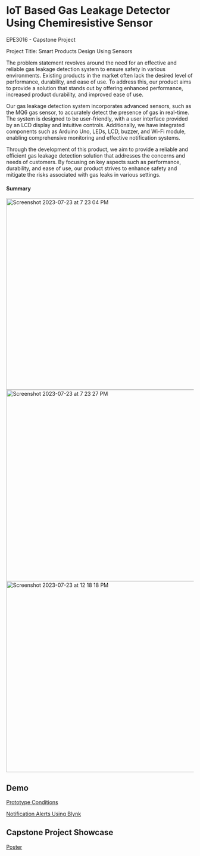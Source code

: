 # IoT Based Gas Leakage Detector Using Chemiresistive Sensor

EPE3016 - Capstone Project

Project Title: Smart Products Design Using Sensors

The problem statement revolves around the need for an effective and reliable gas leakage detection system to ensure safety in various environments. Existing products in the market often lack the desired level of performance, durability, and ease of use. To address this, our product aims to provide a solution that stands out by offering enhanced performance, increased product durability, and improved ease of use.

Our gas leakage detection system incorporates advanced sensors, such as the MQ6 gas sensor, to accurately detect the presence of gas in real-time. The system is designed to be user-friendly, with a user interface provided by an LCD display and intuitive controls. Additionally, we have integrated components such as Arduino Uno, LEDs, LCD, buzzer, and Wi-Fi module, enabling comprehensive monitoring and effective notification systems.

Through the development of this product, we aim to provide a reliable and efficient gas leakage detection solution that addresses the concerns and needs of customers. By focusing on key aspects such as performance, durability, and ease of use, our product strives to enhance safety and mitigate the risks associated with gas leaks in various settings.

#### Summary 
<img width="513" alt="Screenshot 2023-07-23 at 7 23 04 PM" src="https://github.com/zakizndn/Capstone_Project/assets/117178074/dfec4568-76b7-4b66-a507-20cb7283588a">

<img width="513" alt="Screenshot 2023-07-23 at 7 23 27 PM" src="https://github.com/zakizndn/Capstone_Project/assets/117178074/0c364e22-8c3c-467e-bbc8-d1a730c59c25">

<img width="512" alt="Screenshot 2023-07-23 at 12 18 18 PM" src="https://github.com/zakizndn/Capstone_Project/assets/117178074/3c42a42d-53ba-4c7c-b374-ec699cba554d">

## Demo
[Prototype Conditions](https://www.youtube.com/watch?v=Q_Y4aVkScIs)

[Notification Alerts Using Blynk](https://www.youtube.com/watch?v=CxGI0Fob8W8)

## Capstone Project Showcase
[Poster](https://github.com/zakizndn/Capstone_Project/files/12137983/Poster.pdf)

